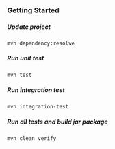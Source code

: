 ### Getting Started
##### Update project
`mvn dependency:resolve`

##### Run unit test
`mvn test`

##### Run integration test
`mvn integration-test`

##### Run all tests and build jar package
`mvn clean verify`

